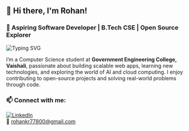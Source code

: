 ## 👋 Hi there, I'm Rohan!

### 🚀 Aspiring Software Developer | B.Tech CSE | Open Source Explorer

<p align="left">
  <img src="https://readme-typing-svg.demolab.com?font=Fira+Code&weight=500&size=20&pause=1000&color=00BFFF&center=false&vCenter=true&width=450&lines=B.Tech+CSE+Student+from+GEC+Vaishali;Aspiring+Backend+%2F+Cloud+Developer;Exploring+Tech+and+Open+Source" alt="Typing SVG" />
</p>

I’m a Computer Science student at **Government Engineering College, Vaishali**, passionate about building scalable web apps, learning new technologies, and exploring the world of AI and cloud computing. I enjoy contributing to open-source projects and solving real-world problems through code.


### 📫 Connect with me:
[![LinkedIn](https://img.shields.io/badge/LinkedIn-blue?style=flat&logo=linkedin)](www.linkedin.com/in/rohan-kumar-bb266b229)  
📧 rohankr77800@gmail.com

